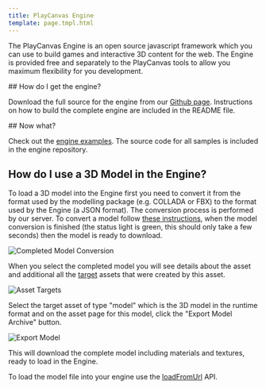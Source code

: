 ```yaml
---
title: PlayCanvas Engine
template: page.tmpl.html
---
```


The PlayCanvas Engine is an open source javascript framework which you can use to build games and interactive 3D content for the web. The Engine is provided free and separately to the PlayCanvas tools to allow you maximum flexibility for you development.

## How do I get the engine?

Download the full source for the engine from our [Github page][1]. Instructions on how to build the complete engine are included in the README file.

## Now what?

Check out the [engine examples][2]. The source code for all samples is included in the engine repository.

## How do I use a 3D Model in the Engine?

To load a 3D model into the Engine first you need to convert it from the format used by the modelling package (e.g. COLLADA or FBX) to the format used by the Engine (a JSON format). The conversion process is performed by our server. To convert a model follow [these instructions][3], when the model conversion is finished (the status light is green, this should only take a few seconds) then the model is ready to download.

![Completed Model Conversion][asset_complete]

When you select the completed model you will see details about the asset and additional all the [target][4] assets that were created by this asset.

![Asset Targets][asset_targets]

Select the target asset of type "model" which is the 3D model in the runtime format and on the asset page for this model, click the "Export Model Archive" button.

![Export Model][export_model]

This will download the complete model including materials and textures, ready to load in the Engine.

To load the model file into your engine use the [loadFromUrl][5] API.

[1]: https://github.com/playcanvas/engine
[2]: http://playcanvas.github.io
[3]: /user-manual/assets/importing/
[4]: /user-manual/glossary/#target_asset
[5]: http://developer.playcanvas.com/engine/api/stable/symbols/pc.asset.AssetRegistry.html#loadFromUrl

[asset_complete]: /images/platform/assets/asset_complete.jpg
[asset_targets]: /images/platform/assets/asset_targets.jpg
[export_model]: /images/platform/assets/export_model.jpg
